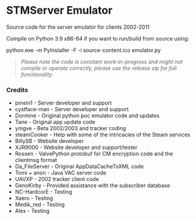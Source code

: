 # STMServer Emulator
Source code for the server emulator for clients 2002-2011

Compile on Python 3.9 x86-64 if you want to run/build from source using:

python.exe -m PyInstaller -F -i source-content.ico emulator.py

> *Please note the code is constant work-in-progress and might not compile or operate correctly, please use the release zip for full functionality*

### Credits
+ pmein1 - Server developer and support
+ cystface-man - Server developer and support
+ Dormine - Original python poc emulator code and updates
+ Tane - Original app update code
+ ymgve - Beta 2002/2003 and tracker coding
+ steamCooker - Help with some of the intricacies of the Steam services
+ BillySB - Website developer
+ XJR9000 - Website developer and support/tester
+ Rossen - ValvePython protobuf for CM encryption code and the clientmsg format
+ Da_FileServer - Original AppDataCacheToXML code
+ Tomi + anon - Java VAC server code
+ UAVXP - 2002 tracker client code
+ GenoKirby - Provided assistance with the subscriber database
+ NC-HardcorE - Testing
+ Xaero - Testing
+ Medik_red - Testing
+ Alex - Testing
